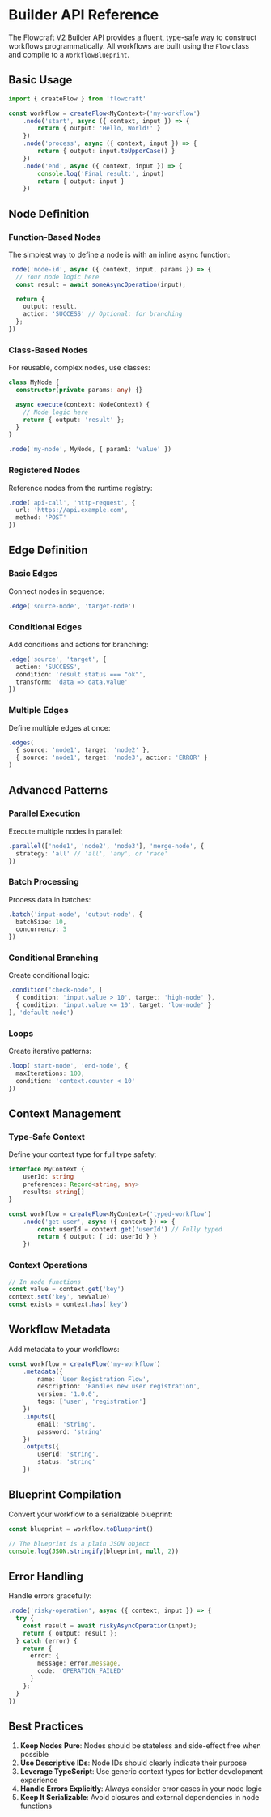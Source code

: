 # Builder API Reference

The Flowcraft V2 Builder API provides a fluent, type-safe way to construct workflows programmatically. All workflows are built using the `Flow` class and compile to a `WorkflowBlueprint`.

## Basic Usage

```typescript
import { createFlow } from 'flowcraft'

const workflow = createFlow<MyContext>('my-workflow')
	.node('start', async ({ context, input }) => {
		return { output: 'Hello, World!' }
	})
	.node('process', async ({ context, input }) => {
		return { output: input.toUpperCase() }
	})
	.node('end', async ({ context, input }) => {
		console.log('Final result:', input)
		return { output: input }
	})
```

## Node Definition

### Function-Based Nodes
The simplest way to define a node is with an inline async function:

```typescript
.node('node-id', async ({ context, input, params }) => {
  // Your node logic here
  const result = await someAsyncOperation(input);

  return {
    output: result,
    action: 'SUCCESS' // Optional: for branching
  };
})
```

### Class-Based Nodes
For reusable, complex nodes, use classes:

```typescript
class MyNode {
  constructor(private params: any) {}

  async execute(context: NodeContext) {
    // Node logic here
    return { output: 'result' };
  }
}

.node('my-node', MyNode, { param1: 'value' })
```

### Registered Nodes
Reference nodes from the runtime registry:

```typescript
.node('api-call', 'http-request', {
  url: 'https://api.example.com',
  method: 'POST'
})
```

## Edge Definition

### Basic Edges
Connect nodes in sequence:

```typescript
.edge('source-node', 'target-node')
```

### Conditional Edges
Add conditions and actions for branching:

```typescript
.edge('source', 'target', {
  action: 'SUCCESS',
  condition: 'result.status === "ok"',
  transform: 'data => data.value'
})
```

### Multiple Edges
Define multiple edges at once:

```typescript
.edges(
  { source: 'node1', target: 'node2' },
  { source: 'node1', target: 'node3', action: 'ERROR' }
)
```

## Advanced Patterns

### Parallel Execution
Execute multiple nodes in parallel:

```typescript
.parallel(['node1', 'node2', 'node3'], 'merge-node', {
  strategy: 'all' // 'all', 'any', or 'race'
})
```

### Batch Processing
Process data in batches:

```typescript
.batch('input-node', 'output-node', {
  batchSize: 10,
  concurrency: 3
})
```

### Conditional Branching
Create conditional logic:

```typescript
.condition('check-node', [
  { condition: 'input.value > 10', target: 'high-node' },
  { condition: 'input.value <= 10', target: 'low-node' }
], 'default-node')
```

### Loops
Create iterative patterns:

```typescript
.loop('start-node', 'end-node', {
  maxIterations: 100,
  condition: 'context.counter < 10'
})
```

## Context Management

### Type-Safe Context
Define your context type for full type safety:

```typescript
interface MyContext {
	userId: string
	preferences: Record<string, any>
	results: string[]
}

const workflow = createFlow<MyContext>('typed-workflow')
	.node('get-user', async ({ context }) => {
		const userId = context.get('userId') // Fully typed
		return { output: { id: userId } }
	})
```

### Context Operations
```typescript
// In node functions
const value = context.get('key')
context.set('key', newValue)
const exists = context.has('key')
```

## Workflow Metadata

Add metadata to your workflows:

```typescript
const workflow = createFlow('my-workflow')
	.metadata({
		name: 'User Registration Flow',
		description: 'Handles new user registration',
		version: '1.0.0',
		tags: ['user', 'registration']
	})
	.inputs({
		email: 'string',
		password: 'string'
	})
	.outputs({
		userId: 'string',
		status: 'string'
	})
```

## Blueprint Compilation

Convert your workflow to a serializable blueprint:

```typescript
const blueprint = workflow.toBlueprint()

// The blueprint is a plain JSON object
console.log(JSON.stringify(blueprint, null, 2))
```

## Error Handling

Handle errors gracefully:

```typescript
.node('risky-operation', async ({ context, input }) => {
  try {
    const result = await riskyAsyncOperation(input);
    return { output: result };
  } catch (error) {
    return {
      error: {
        message: error.message,
        code: 'OPERATION_FAILED'
      }
    };
  }
})
```

## Best Practices

1. **Keep Nodes Pure**: Nodes should be stateless and side-effect free when possible
2. **Use Descriptive IDs**: Node IDs should clearly indicate their purpose
3. **Leverage TypeScript**: Use generic context types for better development experience
4. **Handle Errors Explicitly**: Always consider error cases in your node logic
5. **Keep It Serializable**: Avoid closures and external dependencies in node functions
